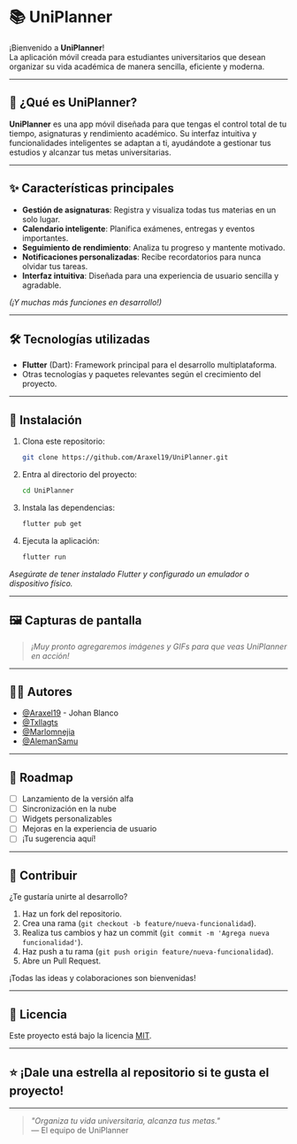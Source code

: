 # 📚 UniPlanner

¡Bienvenido a **UniPlanner**!  
La aplicación móvil creada para estudiantes universitarios que desean organizar su vida académica de manera sencilla, eficiente y moderna.

---

## 🚀 ¿Qué es UniPlanner?

**UniPlanner** es una app móvil diseñada para que tengas el control total de tu tiempo, asignaturas y rendimiento académico. Su interfaz intuitiva y funcionalidades inteligentes se adaptan a ti, ayudándote a gestionar tus estudios y alcanzar tus metas universitarias.

---

## ✨ Características principales

- **Gestión de asignaturas**: Registra y visualiza todas tus materias en un solo lugar.
- **Calendario inteligente**: Planifica exámenes, entregas y eventos importantes.
- **Seguimiento de rendimiento**: Analiza tu progreso y mantente motivado.
- **Notificaciones personalizadas**: Recibe recordatorios para nunca olvidar tus tareas.
- **Interfaz intuitiva**: Diseñada para una experiencia de usuario sencilla y agradable.

*(¡Y muchas más funciones en desarrollo!)*

---

## 🛠️ Tecnologías utilizadas

- **Flutter** (Dart): Framework principal para el desarrollo multiplataforma.
- Otras tecnologías y paquetes relevantes según el crecimiento del proyecto.

---

## 📲 Instalación

1. Clona este repositorio:
    ```bash
    git clone https://github.com/Araxel19/UniPlanner.git
    ```
2. Entra al directorio del proyecto:
    ```bash
    cd UniPlanner
    ```
3. Instala las dependencias:
    ```bash
    flutter pub get
    ```
4. Ejecuta la aplicación:
    ```bash
    flutter run
    ```

*Asegúrate de tener instalado Flutter y configurado un emulador o dispositivo físico.*

---

## 🖼️ Capturas de pantalla

> _¡Muy pronto agregaremos imágenes y GIFs para que veas UniPlanner en acción!_

---

## 👨‍💻 Autores

- [@Araxel19](https://github.com/Araxel19) - Johan Blanco
- [@Txllagts](https://github.com/Txllagts)
- [@Marlomnejia](https://github.com/Marlomnejia)
- [@AlemanSamu](https://github.com/AlemanSamu)

---

## 📅 Roadmap

- [ ] Lanzamiento de la versión alfa
- [ ] Sincronización en la nube
- [ ] Widgets personalizables
- [ ] Mejoras en la experiencia de usuario
- [ ] ¡Tu sugerencia aquí!

---

## 🤝 Contribuir

¿Te gustaría unirte al desarrollo?  
1. Haz un fork del repositorio.
2. Crea una rama (`git checkout -b feature/nueva-funcionalidad`).
3. Realiza tus cambios y haz un commit (`git commit -m 'Agrega nueva funcionalidad'`).
4. Haz push a tu rama (`git push origin feature/nueva-funcionalidad`).
5. Abre un Pull Request.

¡Todas las ideas y colaboraciones son bienvenidas!

---

## 📄 Licencia

Este proyecto está bajo la licencia [MIT](LICENSE).

---

## ⭐ ¡Dale una estrella al repositorio si te gusta el proyecto!

---

> _"Organiza tu vida universitaria, alcanza tus metas."_  
> — El equipo de UniPlanner
